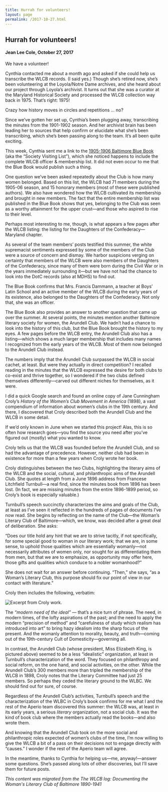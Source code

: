 ```yaml
---
title: Hurrah for volunteers!
layout: page
permalink: /2017-10-27.html
---
```

<style>
    #maincontent{
        font-size:1.4em;
    }
</style>

## Hurrah for volunteers!
#### Jean Lee Cole, October 27, 2017

We have a volunteer!

Cynthia contacted me about a month ago and asked if she could help us transcribe the WLCB records. (I said yes.) Though she’s retired now, she’s been volunteering at the Loyola/Notre Dame archives, and she heard about our project through Loyola’s archivist. It turns out that she was a curator at the Maryland Historical Society and processed the WLCB collection way back in 1975. That’s right: 1975!

Crazy how history moves in circles and repetitions … no?

Since we’ve gotten her set up, Cynthia’s been plugging away, transcribing the minutes from the 1901-1902 season. And her archivist brain has been leading her to sources that help confirm or elucidate what she’s been transcribing, which she’s been passing along to the team. It’s all been quite exciting.

This week, Cynthia sent me a link to the [1905-1906 Baltimore Blue Book](https://archive.org/details/bluebook1906balt) (aka the “Society Visiting List”), which she noticed happens to include the complete WLCB officer & membership list. It did not even occur to me that the Blue Book would publish such a thing.

One question we’ve been asked repeatedly about the Club is how many women belonged. Based on this list, the WLCB had 71 members during the 1905-06 season, and 15 honorary members (most of these were published authors). We also have wondered how the WLCB cultivated its membership and brought in new members. The fact that the entire membership list was published in the Blue Book shows that yes, belonging to the Club was seen as a worthy attainment for the upper crust—and those who aspired to rise to their level.

Perhaps most interesting to me, though, is what appears a few pages after the WLCB listing: the listing for the Daughters of the Confederacy—Maryland chapter.

As several of the team members’ posts testified this summer, the white supremacist sentiments expressed by some of the members of the Club were a source of concern and dismay. We harbor suspicions verging on certainty that members of the WLCB were also members of the Daughters of the Confederacy, since many of them were born during the Civil War or in the years immediately surrounding it—but we have not had the chance to look into the DotC records (also at MDHS) to find out.

The Blue Book confirms that Mrs. Francis Dammann, a teacher at Boys’ Latin School and an active member of the WLCB during the early years of its existence, also belonged to the Daughters of the Confederacy. Not only that, she was an officer.

The Blue Book also provides an answer to another question that came up over the summer. At several points, the minutes mention another Baltimore literary society for women, the Arundell Club. We hadn’t had a chance to look into the history of this club, but the Blue Book brought the history to my eyes. A few pages before the WLCB entry, the Arundell Club also has a listing—which shows a much larger membership that includes many names I recognized from the early years of the WLCB. Most of them now belonged to the Arundell Club instead.

The numbers imply that the Arundell Club surpassed the WLCB in social cachet, at least. But were they actually in direct competition? I recalled reading in the minutes that the WLCB expressed the desire for both clubs to co-exist and thrive together, so I wondered if the two clubs defined themselves differently—carved out different niches for themselves, as it were.

I did a quick Google search and found an online copy of Jane Cunningham Croly’s *History of the Women’s Club Movement in America* (1898), a vast compendium of information about women’s clubs in the 19th century. And there, I discovered that Croly described both the Arundell Club and the WLCB in some detail.

If we’d only known in June when we started this project! Alas, this is so often how research goes—you find the source you need after you’ve figured out (mostly) what you wanted to know.

Croly tells us that the WLCB was founded before the Arundell Club, and so had the advantage of precedence. However, neither club had been in existence for more than a few years when Croly wrote her book.

Croly distinguishes between the two Clubs, highlighting the literary aims of the WLCB and the social, cultural, and philanthropic aims of the Arundell Club. She quotes at length from a June 1896 address from Francese Litchfield Turnbull—a real find, since the minutes book from 1896 has been lost. (In fact, we are missing minutes from the entire 1896-1899 period, so Croly’s book is especially valuable.)

Turnbull’s speech succinctly characterizes the aims and goals of the Club, at least as I’ve seen it reflected in the hundreds of pages of documents I’ve now read. She begins by reflecting on the name of the Club—the Woman’s Literary Club of Baltimore—which, we know, was decided after a great deal of deliberation. She asks:

“Does our title hold any hint that we are to strive tacitly, if not specifically, for some special good to woman in our literary work; that we are, in some sense, to uphold those qualities which are essentially womanly—not necessarily attributes of women only, nor sought for as differentiating them from men, but that we are to emphasize, as opportunity may offer here, those gifts and qualities which conduce to a nobler womanhood?”

She does not wait for an answer before continuing. “Then,” she says, “as a Woman’s Literary Club, this purpose should fix our point of view in our contact with literature.”

Croly then includes the following, verbatim:

<img src="https://wlcb.github.io/archive/assets/img/Maryland.jpg" alt="Excerpt from Croly work.">

The *“modern need of the ideal”* — that’s a nice turn of phrase. The need, in modern times, of the lofty aspirations of the past; and the need to apply the modern “precision of method” and “carefulness of study which realism has introduced into art” to bring hazy idealism into the sharp focus of the present. And the womanly attention to morality, beauty, and truth—coming out of the 19th-century Cult of Domesticity—governing all.

In contrast, the Arundell Club (whose president, Miss Elizabeth King, is pictured above) seemed to be a less “idealistic” organization, at least in Turnbull’s characterization of the word. They focused on philanthropy and social reform, on the one hand, and social activities, on the other. While the Arundell Club’s 300 members more than tripled the membership of the WLCB in 1898, Croly notes that the Literary Committee had just 25 members. So perhaps they ceded the literary ground to the WLBC. We should find out for sure, of course.

Regardless of the Arundell Club’s activities, Turnbull’s speech and the characterization of the WLBC in Croly’s book confirms for me what I and the rest of the Aperio team discovered this summer: the WLCB was, at least in its early years, a serious *literary* organization, not a social club. It was the kind of book club where the members actually read the books—and also wrote them.

And knowing that the Arundell Club took on the more social and philanthropic roles expected of women’s clubs of the time, I’m now willing to give the WLCB a bit of a pass on their decisions not to engage directly with “causes.” I wonder if the rest of the Aperio team will agree.

In the meantime, thanks to Cynthia for helping us—me, anyway!—answer some questions. She’s passed along lots of other discoveries, but I’ll save them for future posts.

*This content was migrated from the The WLCB log: Documenting the Woman's Literary Club of Baltimore 1890-1941*
